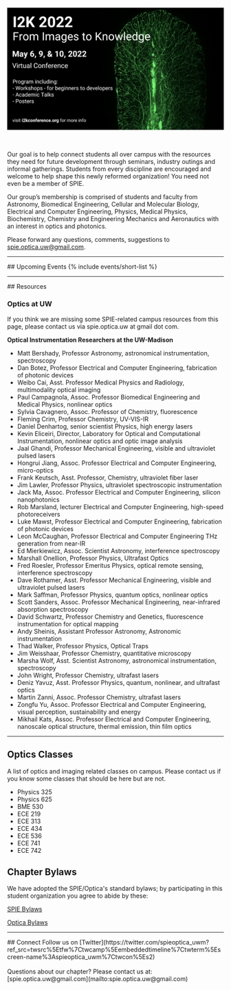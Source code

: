 ---
---
<div style="display:none"><h1> About</h1></div>

![I2K Banner Image](/assets/images/banner-image.png)

<br>


Our goal is to help connect students all over campus with the resources they need for future development through seminars, industry outings and informal gatherings. Students from every discipline are encouraged and welcome to help shape this newly reformed organization! You need not even be a member of SPIE.

Our group’s membership is comprised of students and faculty from Astronomy, Biomedical Engineering, Cellular and Molecular Biology, Electrical and Computer Engineering, Physics, Medical Physics, Biochemistry, Chemistry and Engineering Mechanics and Aeronautics with an interest in optics and photonics.

Please forward any questions, comments, suggestions to  [spie.optica.uw@gmail.com](mailto:spie.optica.uw@gmail.com).

<hr>
## Upcoming Events
 {% include events/short-list %}

<hr>
## Resources

### Optics at UW
If you think we are missing some SPIE-related campus resources from this page, please contact us via spie.optica.uw at gmail dot com.

**Optical Instrumentation Researchers at the UW-Madison**

 -   Matt Bershady, Professor Astronomy, astronomical instrumentation, spectroscopy
 -    Dan Botez, Professor Electrical and Computer Engineering, fabrication of photonic devices
 -    Weibo Cai, Asst. Professor Medical Physics and Radiology, multimodality optical imaging
 -    Paul Campagnola, Assoc. Professor Biomedical Engineering and Medical Physics, nonlinear optics
 -    Sylvia Cavagnero, Assoc. Professor of Chemistry, fluorescence
 -    Fleming Crim, Professor Chemistry, UV-VIS-IR
 -    Daniel Denhartog, senior scientist Physics, high energy lasers
 -    Kevin Eliceiri, Director, Laboratory for Optical and Computational Instrumentation, nonlinear optics and optic image analysis
 -    Jaal Ghandi, Professor Mechanical Engineering, visible and ultraviolet pulsed lasers
 -    Hongrui Jiang, Assoc. Professor Electrical and Computer Engineering, micro-optics
 -    Frank Keutsch, Asst. Professor, Chemistry, ultraviolet fiber laser
 -    Jim Lawler, Professor Physics, ultraviolet spectroscopic instrumentation
 -    Jack Ma, Assoc. Professor Electrical and Computer Engineering, silicon nanophotonics
 -    Rob Marsland, lecturer Electrical and Computer Engineering, high-speed photoreceivers
 -    Luke Mawst, Professor Electrical and Computer Engineering, fabrication of photonic devices
 -    Leon McCaughan, Professor Electrical and Computer Engineering THz generation from near-IR
 -    Ed Mierkiewicz, Assoc. Scientist Astronomy, interference spectroscopy
 -    Marshall Onellion, Professor Physics, Ultrafast Optics
 -    Fred Roesler, Professor Emeritus Physics, optical remote sensing, interference spectroscopy
 -    Dave Rothamer, Asst. Professor Mechanical Engineering, visible and ultraviolet pulsed lasers
 -    Mark Saffman, Professor Physics, quantum optics, nonlinear optics
 -    Scott Sanders, Assoc. Professor Mechanical Engineering, near-infrared absorption spectroscopy
 -    David Schwartz, Professor Chemistry and Genetics, fluorescence instrumentation for optical mapping
 -    Andy Sheinis, Assistant Professor Astronomy, Astronomic instrumentation
 -    Thad Walker, Professor Physics, Optical Traps
 -    Jim Weisshaar, Professor Chemistry, quantitative microscopy
 -    Marsha Wolf, Asst. Scientist Astronomy, astronomical instrumentation, spectroscopy
 -    John Wright, Professor Chemistry, ultrafast lasers
 -    Deniz Yavuz, Asst. Professor Physics, quantum, nonlinear, and ultrafast optics
 -    Martin Zanni, Assoc. Professor Chemistry, ultrafast lasers
 -    Zongfu Yu, Assoc. Professor Electrical and Computer Engineering, visual perception, sustainability and energy
 -    Mikhail Kats, Assoc. Professor Electrical and Computer Engineering, nanoscale optical structure, thermal emission, thin film optics

<hr>

<h2> Optics Classes</h2>
A list of optics and imaging related classes on campus. Please contact us if you know some classes that should be here but are not.

- Physics 325
- Physics 625
- BME 530
- ECE 219
- ECE 313
- ECE 434
- ECE 536
- ECE 741
- ECE 742


## Chapter Bylaws
We have adopted the SPIE/Optica's standard bylaws; by participating in this student organization you agree to abide by these:

[SPIE Bylaws](https://spie.org/about-spie/the-society/spie-bylaws?SSO=1)

[Optica Bylaws](https://www.optica.org//en-us/get_involved/local_section/start_a_section/by_laws/)

<hr>
## Connect
Follow us on [Twitter](https://twitter.com/spieoptica_uwm?ref_src=twsrc%5Etfw%7Ctwcamp%5Eembeddedtimeline%7Ctwterm%5Escreen-name%3Aspieoptica_uwm%7Ctwcon%5Es2)
<br>
<br>
Questions about our chapter? Please contact us at: [spie.optica.uw@gmail.com](mailto:spie.optica.uw@gmail.com)
